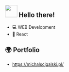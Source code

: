## <img height=40 src="https://user-images.githubusercontent.com/38386731/170756973-e5e5c94a-afc9-4921-a59e-1de524718767.gif"> Hello there!

- 💻 WEB Development
- 🌌 React

## 🌍 Portfolio
- https://michalscigalski.pl/
 

